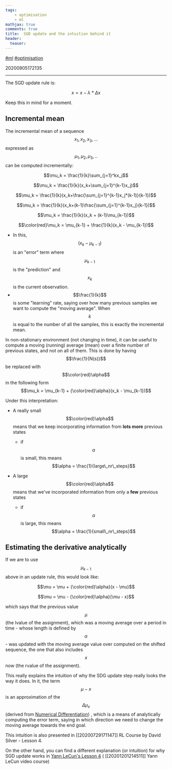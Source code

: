 ```yaml
---
tags:
    - optimisation
    - ml
mathjax: true
comments: true
title:  SGD update and the intuition behind it
header:
  teaser: 
---
```


[#ml](/tags/#ml) [#optimisation](/tags/#optimisation)

20200905172135

---


The SGD update rule is:

$$x = x - \lambda * \Delta x$$

Keep this in mind for a moment.

## Incremental mean

The incremental mean of a sequence $$x_1, x_2, x_3, …$$ expressed as $$\mu_1, \mu_2, \mu_3, ..$$ can be computed incrementally:

$$\mu_k = \frac{1}{k}\sum_{j=1}^kx_j$$ 

$$\mu_k = \frac{1}{k}(x_k+\sum_{j=1}^{k-1}x_j)$$

$$\mu_k = \frac{1}{k}(x_k+\frac{\sum_{j=1}^{k-1}x_j*(k-1)}{k-1})$$

$$\mu_k = \frac{1}{k}(x_k+(k-1)\frac{\sum_{j=1}^{k-1}x_j}{k-1})$$

$$\mu_k = \frac{1}{k}(x_k + (k-1)\mu_{k-1})$$ 

$$\color{red}\mu_k = \mu_{k-1} + \frac{1}{k}(x_k - \mu_{k-1})$$

* In this, $$(x_k - \mu_{k-1})$$ is an "error" term where $$\mu_{k-1}$$ is the "prediction" and $$x_k$$ is the current observation.  
* $$\frac{1}{k}$$ is some "learning" rate, saying over how many previous samples we want to compute the "moving average". When $$k$$ is equal to the number of all the samples, this is exactly the incremental mean.

In non-stationary environment (not changing in time), it can be useful to compute a moving (running) average (mean) over a finite number of previous states, and not on all of them. This is done by having $$\frac{1}{N(s)}$$ be replaced with $$\color{red}\alpha$$ in the following form
$$\mu_k = \mu_{k-1} + {\color{red}\alpha}(x_k - \mu_{k-1})$$ 

Under this interpretation:
* A really small $$\color{red}\alpha$$ means that we keep incorporating information from **lots more** previous states
    * if $$\alpha$$ is small, this means $$\alpha = \frac{1}{large\_nr\_steps}$$

* A large $$\color{red}\alpha$$ means that we've incorporated information from only a **few** previous states
    * if $$\alpha$$ is large, this means $$\alpha = \frac{1}{small\_nr\_steps}$$

## Estimating the derivative analytically

If we are to use $$\mu_{k-1}$$ above in an update rule, this would look like:

$$\mu = \mu + {\color{red}\alpha}(x - \mu)$$ 

$$\mu = \mu - {\color{red}\alpha}(\mu - x)$$ 

which says that the previous value $$\mu$$ (the lvalue of the assignment), which was a moving average over a period in time - whose length is defined by $$\alpha$$ - was updated with the moving average value over computed on the shifted sequence, the one that also includes $$x$$ now (the rvalue of the assignment).

This really explains the intuition of why the SDG update step really looks the way it does. In it, the term $$\mu - x$$ is an approximation of the $$\Delta \mu_x$$ (derived from [Numerical Differentiation](https://en.wikipedia.org/wiki/Numerical_differentiation)) ,  which is a means of analytically computing the error term, saying in which direction we need to change the moving average towards the end goal.


This intuition is also presented in [[20200729171147]] RL Course by David Silver - Lesson 4.

On the other hand, you can find a different explanation (or intuition) for why SGD update works in [Yann LeCun's Lesson 4](https://www.youtube.com/watch?v=--NZb480zlg&feature=youtu.be)  ( [[20201201214511]] Yann LeCun video course)
